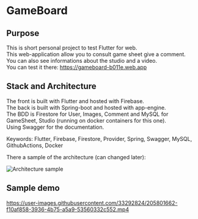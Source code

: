 # GameBoard

## Purpose 
This is short personal project to test Flutter for web.   
This web-application allow you to consult game sheet give a comment.  
You can also see informations about the studio and a video.  
You can test it there: https://gameboard-b011e.web.app  

## Stack and Architecture
The front is built with Flutter and hosted with Firebase.  
The back is built with Spring-boot and hosted with app-engine.  
The BDD is Firestore for User, Images, Comment and MySQL for GameSheet, Studio (running on docker containers for this one).  
Using Swagger for the documentation.  

Keywords: Flutter, Firebase, Firestore, Provider, Spring, Swagger, MySQL, GithubActions, Docker



There a sample of the architecture (can changed later):

![Architecture sample](http://image.noelshack.com/fichiers/2021/17/7/1619969174-pic.png)

## Sample demo

https://user-images.githubusercontent.com/33292824/205801662-f10af858-3936-4b75-a5a9-53560332c552.mp4
